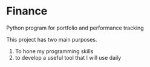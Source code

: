 # Finance
Python program for portfolio and performance tracking

This project has two main purposes.

1) To hone my programming skills
2) to develop a useful tool that I will use daily
